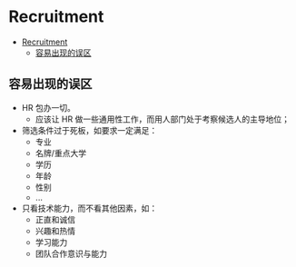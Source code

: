 # Recruitment

- [Recruitment](#recruitment)
  - [容易出现的误区](#容易出现的误区)

## 容易出现的误区

- HR 包办一切。
  - 应该让 HR 做一些通用性工作，而用人部门处于考察候选人的主导地位；
- 筛选条件过于死板，如要求一定满足：
  - 专业
  - 名牌/重点大学
  - 学历
  - 年龄
  - 性别
  - ...
- 只看技术能力，而不看其他因素，如：
  - 正直和诚信
  - 兴趣和热情
  - 学习能力
  - 团队合作意识与能力
